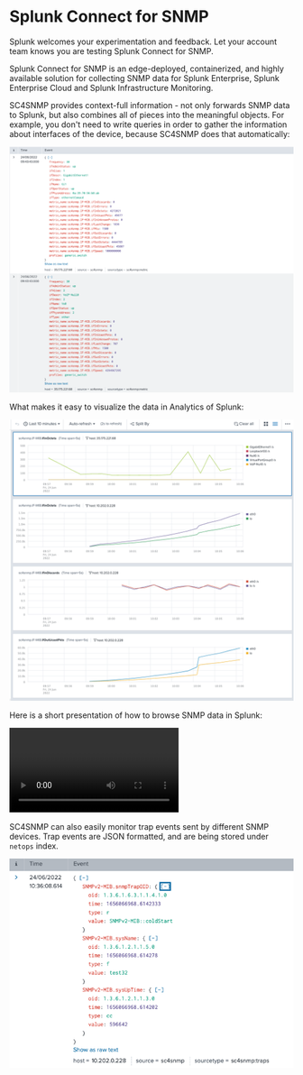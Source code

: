 # Splunk Connect for SNMP

Splunk welcomes your experimentation and feedback. Let your
account team knows you are testing Splunk Connect for SNMP.

Splunk Connect for SNMP is an edge-deployed, containerized, and highly
available solution for collecting SNMP data for Splunk Enterprise,
Splunk Enterprise Cloud and Splunk Infrastructure Monitoring.

SC4SNMP provides context-full information - not only forwards SNMP data to Splunk, but also combines 
all of pieces into the meaningful objects. For example, you don't need to write queries in order to gather the information about
interfaces of the device, because SC4SNMP does that automatically:

[![Interface metrics](images/interface_metrics.png)](images/interface_metrics.png)

What makes it easy to visualize the data in Analytics of Splunk:

[![Interface analytics](images/interface_analytics.png)](images/interface_analytics.png)

Here is a short presentation of how to browse SNMP data in Splunk:

![type:video](videos/setting_analytics.mov)

SC4SNMP can also easily monitor trap events sent by different SNMP devices. Trap events are JSON formatted, and are being stored under `netops` index.

[![Trap example](images/trap.png)](images/trap.png)